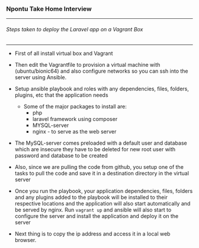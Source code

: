 ### Npontu Take Home Interview
--------------------

###### Steps taken to deploy the Laravel app on a Vagrant Box
-------------------------------------------
- First of all install virtual box and Vagrant
- Then edit the Vagrantfile to provision a virtual machine with (ubuntu/bionic64) 
    and also configure networks so you can ssh into the server using Ansible.
- Setup ansible playbook and roles with any dependencies, files, folders, plugins, 
    etc that the application needs
    - Some of the major packages to install are:
        - php
        - laravel framework using composer
        - MYSQL-server
        - nginx - to serve as the web server

- The MySQL-server comes preloaded with a default user and database which are insecure
    they have to be deleted for new root user with password and database to be created
- Also, since we are pulling the code from github, you setup one of the tasks to pull the 
    code and save it in a destination directory in the virtual server
- Once you run the playbook, your application dependencies, files, folders and any plugins added
    to the playbook will be installed to their respective locations and the application will also start
    automatically and be served by nginx. Run ``` vagrant up ``` and ansible will also start to configure the 
    server and install the application and deploy it on the server
- Next thing is to copy the ip address and access it in a local web browser.